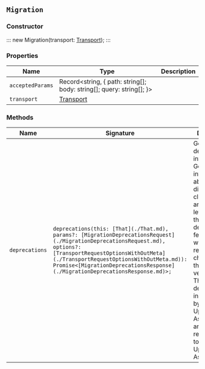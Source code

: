 ## `Migration`

### Constructor

:::
new Migration(transport: [Transport](./Transport.md));
:::

### Properties

| Name | Type | Description |
| - | - | - |
| `acceptedParams` | Record<string, { path: string[]; body: string[]; query: string[]; }> | &nbsp; |
| `transport` | [Transport](./Transport.md) | &nbsp; |

### Methods

| Name | Signature | Description |
| - | - | - |
| `deprecations` | `deprecations(this: [That](./That.md), params?: [MigrationDeprecationsRequest](./MigrationDeprecationsRequest.md), options?: [TransportRequestOptionsWithOutMeta](./TransportRequestOptionsWithOutMeta.md)): Promise<[MigrationDeprecationsResponse](./MigrationDeprecationsResponse.md)>;` | Get deprecation information. Get information about different cluster, node, and index level settings that use deprecated features that will be removed or changed in the next major version. TIP: This APIs is designed for indirect use by the Upgrade Assistant. You are strongly recommended to use the Upgrade Assistant. || `deprecations` | `deprecations(this: [That](./That.md), params?: [MigrationDeprecationsRequest](./MigrationDeprecationsRequest.md), options?: [TransportRequestOptionsWithMeta](./TransportRequestOptionsWithMeta.md)): Promise<[TransportResult](./TransportResult.md)<[MigrationDeprecationsResponse](./MigrationDeprecationsResponse.md), unknown>>;` | &nbsp; || `deprecations` | `deprecations(this: [That](./That.md), params?: [MigrationDeprecationsRequest](./MigrationDeprecationsRequest.md), options?: [TransportRequestOptions](./TransportRequestOptions.md)): Promise<[MigrationDeprecationsResponse](./MigrationDeprecationsResponse.md)>;` | &nbsp; || `getFeatureUpgradeStatus` | `getFeatureUpgradeStatus(this: [That](./That.md), params?: [MigrationGetFeatureUpgradeStatusRequest](./MigrationGetFeatureUpgradeStatusRequest.md), options?: [TransportRequestOptionsWithOutMeta](./TransportRequestOptionsWithOutMeta.md)): Promise<[MigrationGetFeatureUpgradeStatusResponse](./MigrationGetFeatureUpgradeStatusResponse.md)>;` | Get feature migration information. Version upgrades sometimes require changes to how features store configuration information and data in system indices. Check which features need to be migrated and the status of any migrations that are in progress. TIP: This API is designed for indirect use by the Upgrade Assistant. You are strongly recommended to use the Upgrade Assistant. || `getFeatureUpgradeStatus` | `getFeatureUpgradeStatus(this: [That](./That.md), params?: [MigrationGetFeatureUpgradeStatusRequest](./MigrationGetFeatureUpgradeStatusRequest.md), options?: [TransportRequestOptionsWithMeta](./TransportRequestOptionsWithMeta.md)): Promise<[TransportResult](./TransportResult.md)<[MigrationGetFeatureUpgradeStatusResponse](./MigrationGetFeatureUpgradeStatusResponse.md), unknown>>;` | &nbsp; || `getFeatureUpgradeStatus` | `getFeatureUpgradeStatus(this: [That](./That.md), params?: [MigrationGetFeatureUpgradeStatusRequest](./MigrationGetFeatureUpgradeStatusRequest.md), options?: [TransportRequestOptions](./TransportRequestOptions.md)): Promise<[MigrationGetFeatureUpgradeStatusResponse](./MigrationGetFeatureUpgradeStatusResponse.md)>;` | &nbsp; || `postFeatureUpgrade` | `postFeatureUpgrade(this: [That](./That.md), params?: [MigrationPostFeatureUpgradeRequest](./MigrationPostFeatureUpgradeRequest.md), options?: [TransportRequestOptionsWithOutMeta](./TransportRequestOptionsWithOutMeta.md)): Promise<[MigrationPostFeatureUpgradeResponse](./MigrationPostFeatureUpgradeResponse.md)>;` | Start the feature migration. Version upgrades sometimes require changes to how features store configuration information and data in system indices. This API starts the automatic migration process. Some functionality might be temporarily unavailable during the migration process. TIP: The API is designed for indirect use by the Upgrade Assistant. We strongly recommend you use the Upgrade Assistant. || `postFeatureUpgrade` | `postFeatureUpgrade(this: [That](./That.md), params?: [MigrationPostFeatureUpgradeRequest](./MigrationPostFeatureUpgradeRequest.md), options?: [TransportRequestOptionsWithMeta](./TransportRequestOptionsWithMeta.md)): Promise<[TransportResult](./TransportResult.md)<[MigrationPostFeatureUpgradeResponse](./MigrationPostFeatureUpgradeResponse.md), unknown>>;` | &nbsp; || `postFeatureUpgrade` | `postFeatureUpgrade(this: [That](./That.md), params?: [MigrationPostFeatureUpgradeRequest](./MigrationPostFeatureUpgradeRequest.md), options?: [TransportRequestOptions](./TransportRequestOptions.md)): Promise<[MigrationPostFeatureUpgradeResponse](./MigrationPostFeatureUpgradeResponse.md)>;` | &nbsp; |